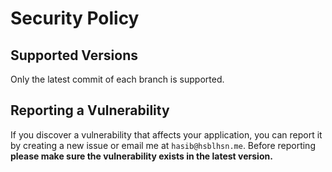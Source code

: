 # Security Policy

## Supported Versions

Only the latest commit of each branch is supported.

## Reporting a Vulnerability

If you discover a vulnerability that affects your application, you can report it by creating a new issue or email me at
`hasib@hsblhsn.me`. Before reporting **please make sure the vulnerability exists in the latest version.**
